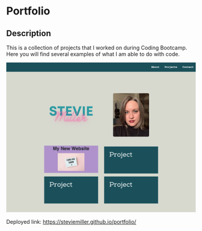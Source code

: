 # Portfolio

## Description

This is a collection of projects that I worked on during Coding Bootcamp. Here you will find several examples of what I am able to do with code.

![Screenshot of Portfolio](assets/images/portfolio-ss.png)

Deployed link: https://steviemiller.github.io/portfolio/
